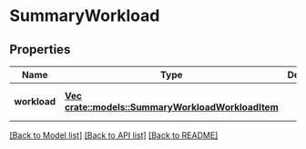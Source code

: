 # SummaryWorkload

## Properties
Name | Type | Description | Notes
------------ | ------------- | ------------- | -------------
**workload** | [**Vec <crate::models::SummaryWorkloadWorkloadItem>**](SummaryWorkloadWorkloadItem.md) |  | [optional] [default to null]

[[Back to Model list]](../README.md#documentation-for-models) [[Back to API list]](../README.md#documentation-for-api-endpoints) [[Back to README]](../README.md)


